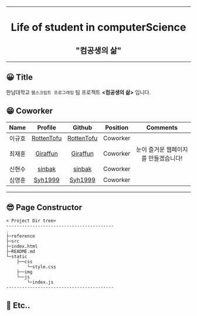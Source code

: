 ___  

<div align="center"><h1>Life of student in computerScience</h1><h2>"컴공생의 삶"</h2></div>

___  

## 😀 Title
  한남대학교 `웹스크립트 프로그래밍` 팀 프로젝트 **<컴공생의 삶>** 입니다. 
## 😁 Coworker
| **Name** | **Profile** | **Github** | **Position** | **Comments** |
|:--------:|:-------:|:-------:|:-------:|:-------:|
|이규호|[RottenTofu](C:\Users\User\Desktop\Life-of-student\static\img\규호.jpg)|[RottenTofu](https://github.com/RottenTofu)| Coworker | |
|최재훈|[Giraffun](C:\Users\User\Desktop\Life-of-student\static\img\재훈.jpg)|[Giraffun](https://github.com/JH9892)| Coworker | 눈이 즐거운 웹페이지를 만들겠습니다! |
|신현수|[sinbak](C:\Users\User\Desktop\Life-of-student\static\img\현수.jpg)|[sinbak](https://github.com/sinbak)| Coworker | |
|심영훈|[Syh1999](C:\Users\User\Desktop\Life-of-student\static\img\영훈.jpg)|[Syh1999](https://github.com/Syh1999)| Coworker | |
___  

## 😎 Page Constructor
```
< Project Dir tree>
-----------------------------------------
.
├─reference
├─src
├─index.html
├─README.md
└─static
    ├──css
        └─style.css
    ├──img
    └──js
        └─index.js
-----------------------------------------
```
## 🤔 Etc..
